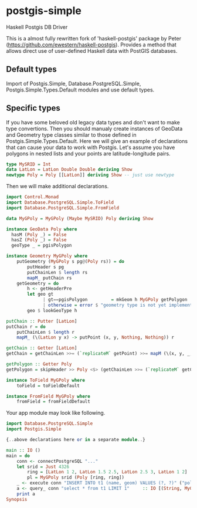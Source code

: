 # postgis-simple

Haskell Postgis DB Driver

This is a almost fully rewritten fork of 'haskell-postgis' package by Peter
(https://github.com/ewestern/haskell-postgis). 
Provides a method that allows direct use of user-defined
Haskell data with PostGIS databases.

## Default types

Import of Postgis.Simple, Database.PostgreSQL.Simple,
Postgis.Simple.Types.Default modules and use default types.

## Specific types

If you have some beloved old legacy data types and don't want to make type convertions.
Then you should manualy create instances of GeoData and Geometry type
classes similar to those defined in Postgis.Simple.Types.Default.
Here we will give an example of declarations that can cause your
data to work with Postgis. Let's assume you have polygons in nested
lists and your points are latitude-longitude pairs.

```haskell
type MySRID = Int
data LatLon = LatLon Double Double deriving Show
newtype Poly = Poly [[LatLon]] deriving Show -- just use newtype
```

Then we will make additional declarations.

```haskell
import Control.Monad
import Database.PostgreSQL.Simple.ToField
import Database.PostgreSQL.Simple.FromField

data MyGPoly = MyGPoly (Maybe MySRID) Poly deriving Show

instance GeoData Poly where
  hasM (Poly _) = False
  hasZ (Poly _) = False
  geoType _ = pgisPolygon

instance Geometry MyGPoly where
    putGeometry (MyGPoly s pg@(Poly rs)) = do
        putHeader s pg
        putChainLen $ length rs
        mapM_ putChain rs
    getGeometry = do
        h <- getHeaderPre
        let geo gt
              | gt==pgisPolygon         = mkGeom h MyGPoly getPolygon 
              | otherwise = error $ "geometry type is not yet implemented: "++show gt
        geo $ lookGeoType h

putChain :: Putter [LatLon]
putChain r = do
    putChainLen $ length r
    mapM_ (\(LatLon y x) -> putPoint (x, y, Nothing, Nothing)) r

getChain :: Getter [LatLon]
getChain = getChainLen >>= (`replicateM` getPoint) >>= mapM (\(x, y, _, _) -> return $ LatLon y x) 

getPolygon :: Getter Poly 
getPolygon = skipHeader >> Poly <$> (getChainLen >>= (`replicateM` getChain))

instance ToField MyGPoly where
    toField = toFieldDefault

instance FromField MyGPoly where
    fromField = fromFieldDefault
```

Your app module may look like following.

```haskell
import Database.PostgreSQL.Simple
import Postgis.Simple

{..above declarations here or in a separate module..}

main :: IO ()
main = do
    conn <- connectPostgreSQL "..."
    let srid = Just 4326
        ring = [LatLon 1 2, LatLon 1.5 2.5, LatLon 2.5 3, LatLon 1 2]
        pl = MyGPoly srid (Poly [ring, ring])
    _ <- execute conn "INSERT INTO t1 (name, geom) VALUES (?, ?)" ("polygon"::String, pl)
    a <- query_ conn "select * from t1 LIMIT 1"     :: IO [(String, MyGPoly)]
    print a
Synopsis
```
